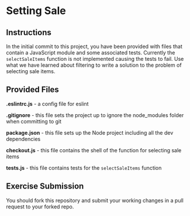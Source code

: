 # Setting Sale

## Instructions

In the initial commit to this project, you have been provided with files that contain a JavaScript module and some associated tests. Currently the `selectSaleItems` function is not implemented causing the tests to fail. Use what we have learned about filtering to write a solution to the problem of selecting sale items.

## Provided Files

**.eslintrc.js** - a config file for eslint

**.gitignore** - this file sets the project up to ignore the node_modules folder when committing to git

**package.json** - this file sets up the Node project including all the dev dependencies

**checkout.js** - this file contains the shell of the function for selecting sale items

**tests.js** - this file contains tests for the `selectSaleItems` function

## Exercise Submission

You should fork this repository and submit your working changes in a pull request to your forked repo.
